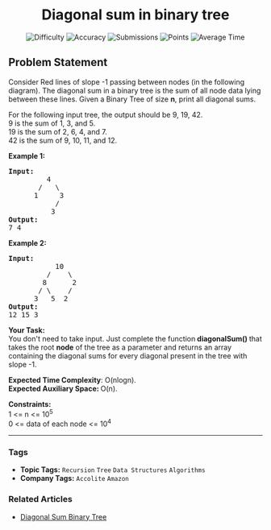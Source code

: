 <h1 align="center">Diagonal sum in binary tree</h1>

<p align="center">
  <img alt="Difficulty" title="Difficulty" src="https://custom-icon-badges.demolab.com/badge/Difficulty: Medium-1F222E?style=for-the-badge&logoColor=white&logo=fire"/>
  <img alt="Accuracy" title="Accuracy" src="https://custom-icon-badges.demolab.com/badge/Accuracy: 61.89%25-1F222E?style=for-the-badge&logoColor=white&logo=target"/>
  <img alt="Submissions" title="Submissions" src="https://custom-icon-badges.demolab.com/badge/Submissions: 49K+-1F222E?style=for-the-badge&logoColor=white&logo=repo"/>
  <img alt="Points" title="Points" src="https://custom-icon-badges.demolab.com/badge/Points: 4-1F222E?style=for-the-badge&logoColor=white&logo=award"/>
  <img alt="Average Time" title="Average Time" src="https://custom-icon-badges.demolab.com/badge/Average%20Time: 20m-1F222E?style=for-the-badge&logoColor=white&logo=clock"/>
</p>

## Problem Statement

Consider Red lines of slope -1 passing between nodes (in the following diagram). The diagonal sum in a binary tree is the sum of all node data lying between these lines. Given a Binary Tree of size <b>n</b>, print all diagonal sums.

For the following input tree, the output should be 9, 19, 42.<br>9 is the sum of 1, 3, and 5.<br>19 is the sum of 2, 6, 4, and 7.<br>42 is the sum of 9, 10, 11, and 12.

[](https://media.geeksforgeeks.org/wp-content/uploads/diagonal-sum-in-a-tree.jpg)

<b>Example 1:</b>

<pre><b>Input:</b>
         4
       /   \
      1     3
           /
          3<b>
Output: <br></b>7 4 
</pre>

<b>Example 2:</b>

<pre><b>Input:</b>
           10
         /    \
        8      2
       / \    /
      3   5  2<b>
Output: <br></b>12 15 3 
</pre>

<b>Your Task:</b><br>You don't need to take input. Just complete the function<b> diagonalSum() </b>that takes the root <b>node</b> of the tree as a parameter and returns an array containing the diagonal sums for every diagonal present in the tree with slope -1.

<b>Expected Time Complexity</b>: O(nlogn).<br><b>Expected Auxiliary Space: </b>O(n).

<b>Constraints:</b><br>1 <= n <= 10<sup>5</sup><br>0 <= data of each node <= 10<sup>4</sup>


<hr>

### Tags
- **Topic Tags:** `Recursion` `Tree` `Data Structures` `Algorithms`
- **Company Tags:** `Accolite` `Amazon`

### Related Articles
- [Diagonal Sum Binary Tree](https://www.geeksforgeeks.org/diagonal-sum-binary-tree/)
